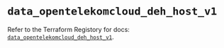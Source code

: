 # `data_opentelekomcloud_deh_host_v1`

Refer to the Terraform Registory for docs: [`data_opentelekomcloud_deh_host_v1`](https://registry.terraform.io/providers/opentelekomcloud/opentelekomcloud/1.35.9/docs/data-sources/deh_host_v1).
